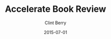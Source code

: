 ---
title: Accelerate Book Review
draft: true
author: Clint Berry
layout: post
date: 2015-07-01  
url: /accelerate-book-review/
tags:
  - Culture
  - CTO
  - KPIs
---